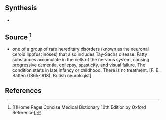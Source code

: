 ## Synthesis
- 
## Source [^1]
- one of a group of rare hereditary disorders (known as the neuronal ceroid lipofuscinoses) that also includes Tay-Sachs disease. Fatty substances accumulate in the cells of the nervous system, causing progressive dementia, epilepsy, spasticity, and visual failure. The condition starts in late infancy or childhood. There is no treatment. \[F. E. Batten (1865-1918), British neurologist]
## References

[^1]: [[(Home Page) Concise Medical Dictionary 10th Edition by Oxford Reference]]